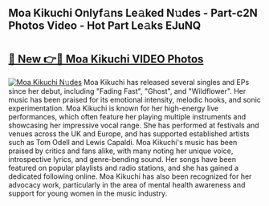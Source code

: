 ## Moa Kikuchi Onlyf𝚊ns Le𝚊ked N𝚞des - Part-c2N Photos Video - Hot Part Le𝚊ks EJuNQ

# <h2><a href="http://ac31559.deff.icu/?id=Moa+Kikuchi">🔗 New 👉🔴 Moa Kikuchi VIDEO Photos</a></h2>

[![Moa Kikuchi N𝚞des](https://i.imgur.com/rIISA9y.gif)](http://ac31559.deff.icu/?id=Moa+Kikuchi)
Moa Kikuchi has released several singles and EPs since her debut, including "Fading Fast", "Ghost", and "Wildflower". Her music has been praised for its emotional intensity, melodic hooks, and sonic experimentation. Moa Kikuchi is known for her high-energy live performances, which often feature her playing multiple instruments and showcasing her impressive vocal range. She has performed at festivals and venues across the UK and Europe, and has supported established artists such as Tom Odell and Lewis Capaldi. Moa Kikuchi's music has been praised by critics and fans alike, with many noting her unique voice, introspective lyrics, and genre-bending sound. Her songs have been featured on popular playlists and radio stations, and she has gained a dedicated following online. Moa Kikuchi has also been recognized for her advocacy work, particularly in the area of mental health awareness and support for young women in the music industry.
